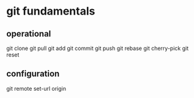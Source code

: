 # git fundamentals

## operational
git clone
git pull
git add 
git commit 
git push 
git rebase 
git cherry-pick
git reset


## configuration 
git remote set-url origin 

